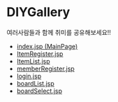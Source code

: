 # DIYGallery
여러사람들과 함께 취미를 공유해보세요!!

 + [index.jsp (MainPage)](주소)
 + [ItemRegister.jsp](주소)
 + [ItemList.jsp](주소)
 + [memberRegister.jsp]()
 + [login.jsp]()
 + [boardList.jsp]()
 + [boardSelect.jsp]()
